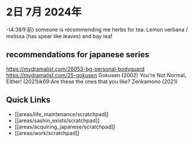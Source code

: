 # 2日 7月 2024年
-(4:38午前) someone is recommending me herbs for tea: Lemon verbana / melissa (has spear like leaves) and bay leaf

## recommendations for japanese series
https://mydramalist.com/26053-bg-personal-bodyguard
https://mydramalist.com/25-gokusen
Gokusen (2002)
You're Not Normal, Either! (2021)ik69:Are these the ones that you like?
Zenkamono (2021)


## Quick Links
- [[areas/life_maintenance/scratchpad]]
- [[areas/sashin_exists/scratchpad]]
- [[areas/acquiring_japanese/scratchpad]]
- [[areas/work/scratchpad]]
